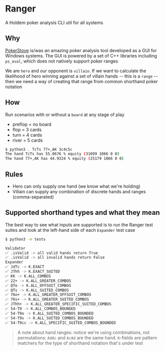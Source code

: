 # Ranger

A Holdem poker analysis CLI util for all systems

## Why

[PokerStove](https://github.com/andrewprock/pokerstove) is/was an amazing poker analysis tool developed as a GUI for Windows systems. The GUI is powered by a set of C++ libraries including `ps_eval`, which does not natively support poker ranges

We are `hero` and our opponent is `villain`. If we want to calculate the likelihood of hero winning against a set of villain hands -- this is a `range` -- then we need a way of creating that range from common shorthand poker notation

## How

Run scenarios with or without a `board` at any stage of play

- preflop = no board
- flop    = 3 cards
- turn    = 4 cards
- river   = 5 cards

```bash
$ python3 . TcTs 77+,AK 3c4c5c
The hand TcTs has 55.0676 % equity (31099 1066 0 0)
The hand 77+,AK has 44.9324 % equity (25179 1066 0 0)
```

## Rules

- Hero can only supply one hand (we know what we're holding)
- Villain can supply any combination of discrete hands and ranges (comma-separated)

## Supported shorthand types and what they mean

The best way to see what inputs are supported is to run the Ranger test suites and look at the left-hand side of each `Expander` test case

```bash
$ python3 -m tests

Validator
✅ .isValid -> all valid hands return True
✅ .isValid -> all invalid hands return False
Expander
✅ JdTc -> K.EXACT
✅ JThh -> K.EXACT_SUITED
✅ KK -> K.ALL_COMBOS
✅ 22+ -> K.ALL_GREATER_COMBOS
✅ QTo -> K.ALL_OFFSUIT_COMBOS
✅ QTs -> K.ALL_SUITED_COMBOS
✅ 76o+ -> K.ALL_GREATER_OFFSUIT_COMBOS
✅ 76s+ -> K.ALL_GREATER_SUITED_COMBOS
✅ JThh+ -> K.ALL_GREATER_SPECIFIC_SUITED_COMBOS
✅ 54-T9 -> K.ALL_COMBOS_BOUNDED
✅ 54-T9o -> K.ALL_SUITED_COMBOS_BOUNDED
✅ 54-T9s -> K.ALL_SUITED_COMBOS_BOUNDED
✅ 54-T9cc -> K.ALL_SPECIFIC_SUITED_COMBOS_BOUNDED
```

> A note about hand ranges: notice we're using combinations, not permutations: `AdAc` and `AcAd` are the same hand. `K`-fields are pattern matchers for the type of shorthand notation that's under test


